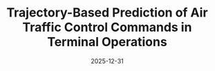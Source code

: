 ---
title: "Trajectory-Based Prediction of Air Traffic Control Commands in Terminal Operations"
collection: publications
category: manuscripts
permalink: /publication/2024-11-25-paper-title-number-1
date: 2025-12-31
venue: 'Manuscript in preparation'
---